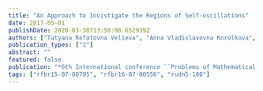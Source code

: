 ```yaml
---
title: "An Approach to Invistigate the Regions of Self-oscillations"
date: 2017-05-01
publishDate: 2020-03-30T13:58:06.652939Z
authors: ["Tatyana Refatovna Velieva", "Anna Vladislavovna Korolkova", "Dmitry Sergeevich Kulyabov", "Ivan Sergeevich Zaryadov"]
publication_types: ["1"]
abstract: ""
featured: false
publication: "*6th International conference ``Problems of Mathematical Phisics and Mathematical Modelling''*"
tags: ["rfbr15-07-08795", "rfbr16-07-00556", "rudn5-100"]
---
```


